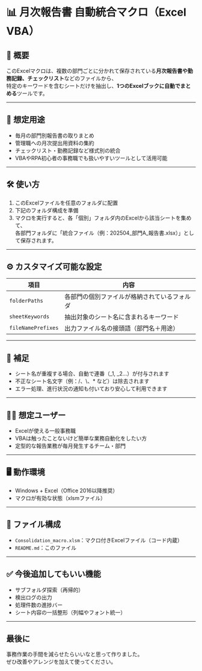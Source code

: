 # 📊 月次報告書 自動統合マクロ（Excel VBA）

## 📌 概要

このExcelマクロは、複数の部門ごとに分かれて保存されている**月次報告書や勤務記録、チェックリスト**などのファイルから、  
特定のキーワードを含むシートだけを抽出し、**1つのExcelブックに自動でまとめる**ツールです。

---

## 🧾 想定用途

- 毎月の部門別報告書の取りまとめ  
- 管理職への月次提出用資料の集約  
- チェックリスト・勤務記録など様式別の統合  
- VBAやRPA初心者の事務職でも扱いやすいツールとして活用可能  

---

## 🛠️ 使い方

1. このExcelファイルを任意のフォルダに配置  
2. 下記のフォルダ構成を準備  
3. マクロを実行すると、各「個別」フォルダ内のExcelから該当シートを集めて、  
各部門フォルダに「統合ファイル（例：202504_部門A_報告書.xlsx）」として保存されます。

---

## ⚙️ カスタマイズ可能な設定

| 項目             | 内容                                           |
|------------------|------------------------------------------------|
| `folderPaths`    | 各部門の個別ファイルが格納されているフォルダ |
| `sheetKeywords`  | 抽出対象のシート名に含まれるキーワード        |
| `fileNamePrefixes` | 出力ファイル名の接頭語（部門名＋用途）     |

---

## 💬 補足

- シート名が重複する場合、自動で連番（_1, _2...）が付与されます  
- 不正なシート名文字（例：/、\\、* など）は除去されます  
- エラー処理、進行状況の通知も付いており安心して利用できます  

---

## 🧑‍💼 想定ユーザー

- Excelが使える一般事務職
- VBAは触ったことないけど簡単な業務自動化をしたい方
- 定型的な報告業務が毎月発生するチーム・部門

---

## 🖥️ 動作環境

- Windows + Excel（Office 2016以降推奨）
- マクロが有効な状態（xlsmファイル）

---

## 📂 ファイル構成

- `Consolidation_macro.xlsm`：マクロ付きExcelファイル（コード内蔵）
- `README.md`：このファイル

---

## ✅ 今後追加してもいい機能

- サブフォルダ探索（再帰的）
- 検出ログの出力
- 処理件数の進捗バー
- シート内容の一括整形（列幅やフォント統一）

---

## 最後に

事務作業の手間を減らせたらいいなと思って作りました。  
ぜひ改善やアレンジを加えて使ってください。
